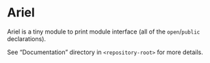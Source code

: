 # Ariel

Ariel is a tiny module to print module interface (all of the `open`/`public` declarations).

See “Documentation” directory in `<repository-root>` for more details.
